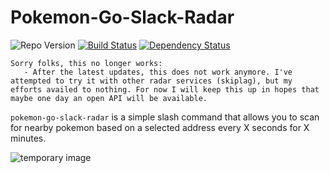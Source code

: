 # Pokemon-Go-Slack-Radar
![Repo Version](https://img.shields.io/github/tag/brh55/pokemon-go-slack-radar.svg?style=flat-square&label=version)
[![Build Status](https://travis-ci.org/brh55/pokemon-go-slack-radar.svg?branch=master)](https://travis-ci.org/brh55/pokemon-go-slack-radar)
[![Dependency Status](https://david-dm.org/brh55/pokemon-go-slack-radar.svg)](https://david-dm.org/brh55/pokemon-go-slack-radar)

    Sorry folks, this no longer works:
       - After the latest updates, this does not work anymore. I've attempted to try it with other radar services (skiplag), but my efforts availed to nothing. For now I will keep this up in hopes that maybe one day an open API will be available.

`pokemon-go-slack-radar` is a simple slash command that allows you to scan for nearby pokemon based on a selected address every X seconds for X minutes.

![temporary image](https://cloud.githubusercontent.com/assets/6020066/17226559/f39044e6-54be-11e6-9206-f6d81008a50b.png)
